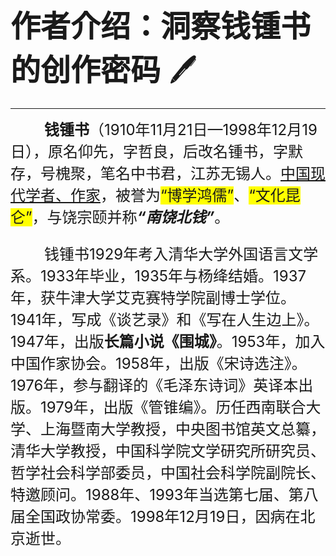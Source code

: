 <font size=7>**作者介绍：洞察钱锺书的创作密码** 🖊</font>

---

<font size=5>&nbsp;&nbsp;&nbsp;&nbsp;&nbsp;&nbsp;&nbsp;&nbsp;**钱锺书**（1910年11月21日—1998年12月19日），原名仰先，字哲良，后改名锺书，字默存，号槐聚，笔名中书君，江苏无锡人。<ins>中国现代学者、作家</ins>，被誉为<span style="background-color: #FFFF00">“博学鸿儒”</span>、<span style="background-color: #FFFF00">“文化昆仑”</span>，与饶宗颐并称<font size=5>***“南饶北钱”***。<br>

&nbsp;&nbsp;&nbsp;&nbsp;&nbsp;&nbsp;&nbsp;&nbsp;钱锺书1929年考入清华大学外国语言文学系。1933年毕业，1935年与杨绛结婚。1937年，获牛津大学艾克赛特学院副博士学位。1941年，写成《谈艺录》和《写在人生边上》。1947年，出版**长篇小说《围城》**。1953年，加入中国作家协会。1958年，出版《宋诗选注》。1976年，参与翻译的《毛泽东诗词》英译本出版。1979年，出版《管锥编》。历任西南联合大学、上海暨南大学教授，中央图书馆英文总纂，清华大学教授，中国科学院文学研究所研究员、哲学社会科学部委员，中国社会科学院副院长、特邀顾问。1988年、1993年当选第七届、第八届全国政协常委。1998年12月19日，因病在北京逝世。